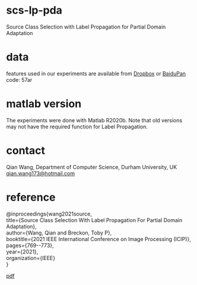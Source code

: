# scs-lp-pda
Source Class Selection with Label Propagation for Partial Domain Adaptation

# data
features used in our experiments are available from
[Dropbox](https://www.dropbox.com/sh/293h2sij1oirn3y/AAD_J8ZReGHglzw84RSs6sb8a?dl=0) or [BaiduPan](https://pan.baidu.com/s/1tLfPuOj8745bme4omzAcNg) code: 57ar

# matlab version
The experiments were done with Matlab R2020b. Note that old versions may not have the required function for Label Propagation.

# contact
Qian Wang, Department of Computer Science, Durham University, UK
qian.wang173@hotmail.com

# reference
@inproceedings{wang2021source,\
  title={Source Class Selection With Label Propagation For Partial Domain Adaptation},\
  author={Wang, Qian and Breckon, Toby P},\
  booktitle={2021 IEEE International Conference on Image Processing (ICIP)},\
  pages={769--773},\
  year={2021},\
  organization={IEEE}\
}

[pdf](https://breckon.org/toby/publications/papers/wang21pda.pdf)
